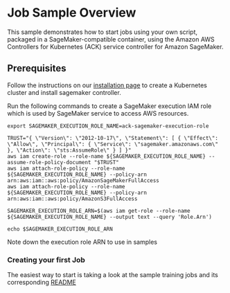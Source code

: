 # Job Sample Overview

This sample demonstrates how to start jobs using your own script, packaged in a SageMaker-compatible container, using the Amazon AWS Controllers for Kubernetes (ACK) service controller for Amazon SageMaker.                     

## Prerequisites    

Follow the instructions on our [installation page](/README.md#getting-started) to create a Kubernetes cluster and install sagemaker controller.

Run the following commands to create a SageMaker execution IAM role which is used by SageMaker service to access AWS resources. 

```
export SAGEMAKER_EXECUTION_ROLE_NAME=ack-sagemaker-execution-role

TRUST="{ \"Version\": \"2012-10-17\", \"Statement\": [ { \"Effect\": \"Allow\", \"Principal\": { \"Service\": \"sagemaker.amazonaws.com\" }, \"Action\": \"sts:AssumeRole\" } ] }"
aws iam create-role --role-name ${SAGEMAKER_EXECUTION_ROLE_NAME} --assume-role-policy-document "$TRUST"
aws iam attach-role-policy --role-name ${SAGEMAKER_EXECUTION_ROLE_NAME} --policy-arn arn:aws:iam::aws:policy/AmazonSageMakerFullAccess
aws iam attach-role-policy --role-name ${SAGEMAKER_EXECUTION_ROLE_NAME} --policy-arn arn:aws:iam::aws:policy/AmazonS3FullAccess

SAGEMAKER_EXECUTION_ROLE_ARN=$(aws iam get-role --role-name ${SAGEMAKER_EXECUTION_ROLE_NAME} --output text --query 'Role.Arn')

echo $SAGEMAKER_EXECUTION_ROLE_ARN
```
Note down the execution role ARN to use in samples
### Creating your first Job

The easiest way to start is taking a look at the sample training jobs and its corresponding [README](/samples/training/README.md)